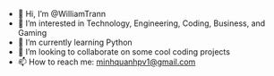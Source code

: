 - 👋 Hi, I’m @WilliamTrann
- 👀 I’m interested in Technology, Engineering, Coding, Business, and Gaming
- 🌱 I’m currently learning Python
- 💞️ I’m looking to collaborate on some cool coding projects
- 📫 How to reach me: minhquanhpv1@gmail.com

<!---
WilliamTrann/WilliamTrann is a ✨ special ✨ repository because its `README.md` (this file) appears on your GitHub profile.
You can click the Preview link to take a look at your changes.
--->
